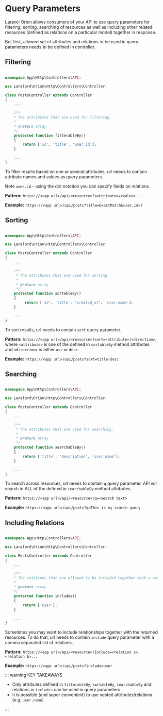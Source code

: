 # Query Parameters

Laravel Orion allows consumers of your API to use query parameters for filtering, sorting, searching of resources as well as including other related resources (defined as relations on a particular model) together in response.

But first, allowed set of attributes and relations to be used in query parameters needs to be defined in controller.

## Filtering

```php

namespace App\Http\Controllers\API;

use Laralord\Orion\Http\Controllers\Controller;

class PostsController extends Controller
{
    ...

    /**
    * The attributes that are used for filtering.
    *
    * @return array
    */
    protected function filterableBy()
    {
        return ['id', 'title', 'user.id'];
    }

    ...
}
```

To filter results based on one or several attributes, url needs to contain attribute names and values as query parameters.

Note `user.id` - using the dot notation you can specify fields on relations.

**Pattern:** `https://<app url>/api/<resource>?<attribute>=<value>...`

**Example:** `https://<app url>/api/posts?title=ExactMatch&user.id=7`

## Sorting

```php

namespace App\Http\Controllers\API;

use Laralord\Orion\Http\Controllers\Controller;

class PostsController extends Controller
{
    ...

    /**
     * The attributes that are used for sorting.
     *
     * @return array
     */
    protected function sortableBy()
    {
         return ['id', 'title', 'created_at', 'user.name'];
    }

    ...
}
```

To sort results, url needs to contain `sort` query parameter.

**Pattern:** `https://<app url>/api/<resource>?sort=<attribute>|<direction>`, where `<attribute>` is one of the defined in `sortableBy` method attributes and `<direction>` is either `asc` or `desc`.

**Example:** `https://<app url>/api/posts?sort=title|desc`

## Searching

```php

namespace App\Http\Controllers\API;

use Laralord\Orion\Http\Controllers\Controller;

class PostsController extends Controller
{
    ...

    /**
     * The attributes that are used for searching.
     *
     * @return array
     */
    protected function searchableBy()
    {
        return ['title', 'description', 'user.name'];
    }

    ...
}
```

To search across resources, url needs to contain `q` query parameter. API will search in ALL of the defined in `searchableBy` method attributes.

**Pattern:** `https://<app url>/api/<resource>?q=<search text>`

**Example:** `https://<app url>/api/posts?q=This is my search query`

## Including Relations

```php

namespace App\Http\Controllers\API;

use Laralord\Orion\Http\Controllers\Controller;

class PostsController extends Controller
{
    ...

    /**
    * The relations that are allowed to be included together with a resource.
    *
    * @return array
    */
    protected function includes()
    {
        return ['user'];
    }

    ...
}
```

Sometimes you may want to include relationships together with the returned resources. To do that, url needs to contain `include` query parameter with a comma separated list of relations.

**Pattern:** `https://<app url>/api/<resource>?include=<relation a>,<relation b>...`

**Example:** `https://<app url>/api/posts?include=user`

::: warning KEY TAKEAWAYS

* Only attributes defined in `filterableBy`, `sortableBy`, `searchableBy` and relations in `includes` can be used in query parameters
* It is possible (and super convenient) to use nested attributes/relations (e.g. `user.name`)

:::
